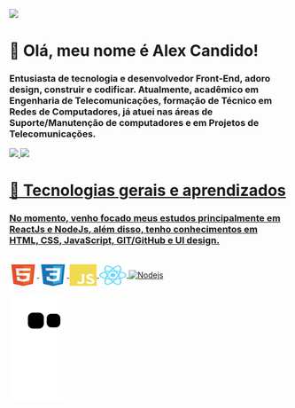 <img src="james_web_main.png" src="james web">

# 👋 Olá, meu nome é Alex Candido! 
<h3> Entusiasta de tecnologia e desenvolvedor Front-End, adoro design, construir e codificar. Atualmente, acadêmico em Engenharia de Telecomunicações, formação de Técnico em Redes de Computadores, já atuei nas áreas de Suporte/Manutenção de computadores e em Projetos de Telecomunicações.</h3>

<div>
  <a href="https://github.com/alex-candido">
  <img height="160em" src="https://github-readme-stats.vercel.app/api?username=alex-candido&show_icons=true&theme=dracula&include_all_commits=true&count_private=true"/>
  <img height="160em" src="https://github-readme-stats.vercel.app/api/top-langs/?username=alex-candido&layout=compact&langs_count=16&theme=dracula"/>
</div>

# 🚀 Tecnologias gerais e aprendizados
<h3> No momento, venho focado meus estudos principalmente em ReactJs e NodeJs, além disso, tenho conhecimentos em HTML, CSS, JavaScript, GIT/GitHub e UI design.</h3>

<div style="display: inline_block"><br/>
  <img align="center" alt="HTML" height="40" width="50" src="https://raw.githubusercontent.com/devicons/devicon/master/icons/html5/html5-original.svg">
  <img align="center" alt="CSS" height="40" width="50" src="https://raw.githubusercontent.com/devicons/devicon/master/icons/css3/css3-original.svg">
  <img align="center" alt="Js" height="40" width="50" src="https://raw.githubusercontent.com/devicons/devicon/master/icons/javascript/javascript-plain.svg">
  <img align="center" alt="React" height="40" width="50" src="https://raw.githubusercontent.com/devicons/devicon/master/icons/react/react-original.svg">
  <img align="center" alt="Nodejs" height="40" width="50" src="https://icongr.am/devicon/nodejs-original.svg?size=148&color=currentColor">
<div/>

![Snake animation](https://github.com/alex-candido/alex-candido/blob/output/github-contribution-grid-snake.svg)

